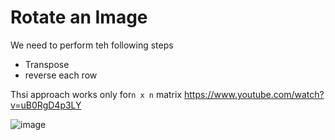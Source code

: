 # Rotate an Image 
We need to perform teh following steps
- Transpose 
- reverse each row

Thsi approach works only for` n x n ` matrix
https://www.youtube.com/watch?v=uB0RgD4p3LY 

![image](https://user-images.githubusercontent.com/8110582/171807727-2cb701bb-5346-4700-97de-df31cb9c3226.png)

